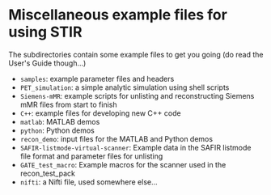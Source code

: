 # Miscellaneous example files for using STIR

The subdirectories contain some example files to get you going (do read the User's Guide though...)

- `samples`: example parameter files and headers
- `PET_simulation`: a simple analytic simulation using shell scripts
- `Siemens-mMR`: example scripts for unlisting and reconstructing Siemens mMR files from start to finish
- `C++`: example files for developing new C++ code
- `matlab`: MATLAB demos
- `python`: Python demos
- `recon_demo`: input files for the MATLAB and Python demos
- `SAFIR-listmode-virtual-scanner`: Example data in the SAFIR listmode file format and parameter files for unlisting 
- `GATE_test_macro`:  Example macros for the scanner used in the recon_test_pack
- `nifti`: a Nifti file, used somewhere else...
